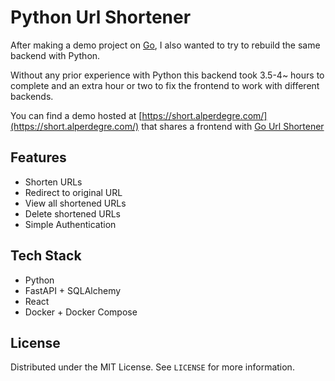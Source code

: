 # Python Url Shortener

After making a demo project on [Go](https://github.com/alperdegre/go-url-shortener), I also wanted to try to rebuild the same backend with Python.

Without any prior experience with Python this backend took 3.5-4~ hours to complete and an extra hour or two to fix the frontend to work with different backends.

You can find a demo hosted at [https://short.alperdegre.com/](https://short.alperdegre.com/) that shares a frontend with [Go Url Shortener](https://github.com/alperdegre/go-url-shortener)

## Features

- Shorten URLs
- Redirect to original URL
- View all shortened URLs
- Delete shortened URLs
- Simple Authentication

## Tech Stack

- Python
- FastAPI + SQLAlchemy
- React
- Docker + Docker Compose

## License

Distributed under the MIT License. See `LICENSE` for more information.
    
